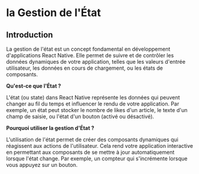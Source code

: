 # la Gestion de l'État

## Introduction

La gestion de l'état est un concept fondamental en développement d'applications React Native. Elle permet de suivre et de contrôler les données dynamiques de votre application, telles que les valeurs d'entrée utilisateur, les données en cours de chargement, ou les états de composants.

**Qu'est-ce que l'État ?**

L'état (ou state) dans React Native représente les données qui peuvent changer au fil du temps et influencer le rendu de votre application. Par exemple, un état peut stocker le nombre de likes d'un article, le texte d'un champ de saisie, ou l'état d'un bouton (activé ou désactivé).

**Pourquoi utiliser la gestion d'État ?**

L'utilisation de l'état permet de créer des composants dynamiques qui réagissent aux actions de l'utilisateur. Cela rend votre application interactive en permettant aux composants de se mettre à jour automatiquement lorsque l'état change. Par exemple, un compteur qui s'incrémente lorsque vous appuyez sur un bouton.